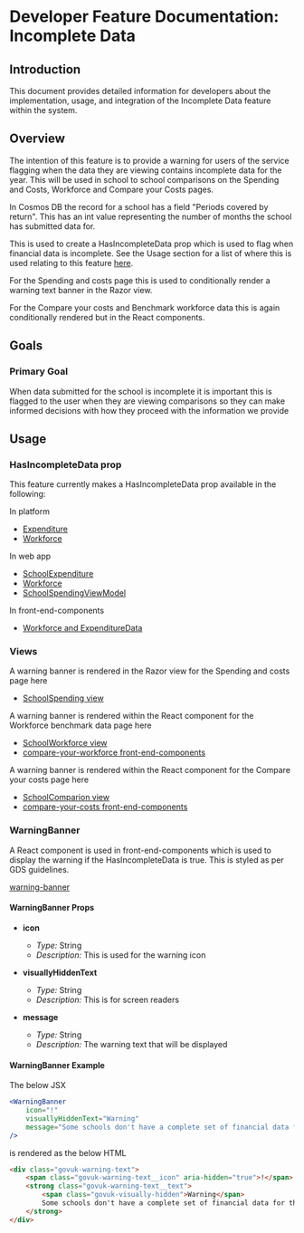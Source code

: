 # Developer Feature Documentation: Incomplete Data

## Introduction

This document provides detailed information for developers about the implementation, usage, and integration of the Incomplete Data feature within the system.

## Overview

The intention of this feature is to provide a warning for users of the service flagging when the data they are viewing contains incomplete data for the year. This will be used in school to school comparisons on the Spending and Costs, Workforce and Compare your Costs pages.

In Cosmos DB the record for a school has a field "Periods covered by return". This has an int value representing the number of months the school has submitted data for.

This is used to create a HasIncompleteData prop which is used to flag when financial data is incomplete. See the Usage section for a list of where this is used relating to this feature [here](#usage).

For the Spending and costs page this is used to conditionally render a warning text banner in the Razor view.

For the Compare your costs and Benchmark workforce data this is again conditionally rendered but in the React components.

## Goals

### Primary Goal

When data submitted for the school is incomplete it is important this is flagged to the user when they are viewing comparisons so they can make informed decisions with how they proceed with the information we provide

## Usage

### HasIncompleteData prop

This feature currently makes a HasIncompleteData prop available in the following:

In platform

- [Expenditure](../../../platform/src/abstractions/Platform.Domain/Responses/SchoolExpenditureResponseModel.cs)
- [Workforce](../../../platform/src/abstractions/Platform.Domain/Responses/WorkforceResponseModel.cs)

In web app

- [SchoolExpenditure](../../../web/src/Web.App/Domain/SchoolExpenditure.cs)
- [Workforce](../../../web/src/Web.App/Domain/Workforce.cs)
- [SchoolSpendingViewModel](../../../web/src/Web.App/ViewModels/SchoolSpendingViewModel.cs)

In front-end-components

- [Workforce and ExpenditureData](../../../front-end-components/src/services/types.tsx)

### Views

A warning banner is rendered in the Razor view for the Spending and costs page here

- [SchoolSpending view](../../../web/src/Web.App/Views/SchoolSpending/Index.cshtml)

A warning banner is rendered within the React component for the Workforce benchmark data page here

- [SchoolWorkforce view](../../../web/src/Web.App/Views/SchoolWorkforce/Index.cshtml)
- [compare-your-workforce front-end-components](../../../front-end-components/src/views/compare-your-workforce)

A warning banner is rendered within the React component for the Compare your costs page here

- [SchoolComparion view](../../../web/src/Web.App/Views/SchoolComparion/Index.cshtml)
- [compare-your-costs front-end-components](../../../front-end-components/src/views/compare-your-costs)

### WarningBanner

A React component is used in front-end-components which is used to display the warning if the HasIncompleteData is true. This is styled as per GDS guidelines.

[warning-banner](../../../front-end-components/src/components/warning-banner)

#### WarningBanner Props

- **icon**
  - *Type:* String
  - *Description:* This is used for the warning icon

- **visuallyHiddenText**
  - *Type:* String
  - *Description:* This is for screen readers

- **message**
  - *Type:* String
  - *Description:* The warning text that will be displayed

#### WarningBanner Example

The below JSX

```jsx
<WarningBanner
    icon="!"
    visuallyHiddenText="Warning"
    message="Some schools don't have a complete set of financial data for this period"
/>
```

is rendered as the below HTML

```html
<div class="govuk-warning-text">
    <span class="govuk-warning-text__icon" aria-hidden="true">!</span>
    <strong class="govuk-warning-text__text">
        <span class="govuk-visually-hidden">Warning</span>
        Some schools don't have a complete set of financial data for this period
    </strong>
</div>
```
